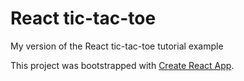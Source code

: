 
# React tic-tac-toe 

My version of the React tic-tac-toe tutorial example

This project was bootstrapped with [Create React App](https://github.com/facebookincubator/create-react-app).

